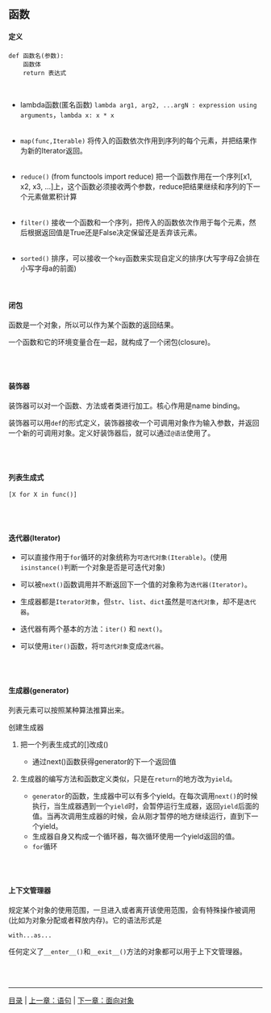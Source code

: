 ## 函数

#### 定义

```
def 函数名(参数):
    函数体
    return 表达式
```

<br>

* lambda函数(匿名函数) `lambda arg1, arg2, ...argN : expression using arguments`，`lambda x: x * x`
<br><br>

* `map(func,Iterable)` 将传入的函数依次作用到序列的每个元素，并把结果作为新的Iterator返回。
<br><br>

* `reduce()` (from functools import reduce) 把一个函数作用在一个序列[x1, x2, x3, ...]上，这个函数必须接收两个参数，reduce把结果继续和序列的下一个元素做累积计算
<br><br>

* `filter()` 接收一个函数和一个序列，把传入的函数依次作用于每个元素，然后根据返回值是True还是False决定保留还是丢弃该元素。
<br><br>

* `sorted()` 排序，可以接收一个`key`函数来实现自定义的排序(大写字母Z会排在小写字母a的前面)
<br><br><br>


#### 闭包

函数是一个对象，所以可以作为某个函数的返回结果。

一个函数和它的环境变量合在一起，就构成了一个闭包(closure)。

<br><br>


#### 装饰器

装饰器可以对一个函数、方法或者类进行加工。核心作用是name binding。

装饰器可以用`def`的形式定义，装饰器接收一个可调用对象作为输入参数，并返回一个新的可调用对象。定义好装饰器后，就可以通过`@语法`使用了。

<br><br>


#### 列表生成式

 `[X for X in func()]` 
 
 <br><br>


#### 迭代器(Iterator)

* 可以直接作用于`for`循环的对象统称为`可迭代对象(Iterable)`。(使用`isinstance()`判断一个对象是否是可迭代对象)

* 可以被`next()`函数调用并不断返回下一个值的对象称为`迭代器(Iterator)`。

* 生成器都是`Iterator对象`，但`str`、`list`、`dict`虽然是`可迭代对象`，却不是`迭代器`。

* 迭代器有两个基本的方法：`iter()` 和 `next()`。

* 可以使用`iter()`函数，将`可迭代对象`变成`迭代器`。

<br><br>


#### 生成器(generator)

列表元素可以按照某种算法推算出来。

创建生成器

1. 把一个列表生成式的[]改成()

    * 通过next()函数获得generator的下一个返回值
    
2. 生成器的编写方法和函数定义类似，只是在`return`的地方改为`yield`。

    * `generator`的函数，生成器中可以有多个yield。在每次调用`next()`的时候执行，当生成器遇到一个`yield`时，会暂停运行生成器，返回`yield`后面的值。当再次调用生成器的时候，会从刚才暂停的地方继续运行，直到下一个yield。
    * 生成器自身又构成一个循环器，每次循环使用一个yield返回的值。
    * `for`循环

<br><br>


#### 上下文管理器

规定某个对象的使用范围，一旦进入或者离开该使用范围，会有特殊操作被调用 (比如为对象分配或者释放内存)。它的语法形式是

`with...as...`

任何定义了`__enter__()`和`__exit__()`方法的对象都可以用于上下文管理器。

<br><br>

-----

[目录](https://github.com/ykqmain/Learning-Python-with-Git) | [上一章：语句](https://github.com/ykqmain/Learning-Python-with-Git/blob/master/text/2.md) | [下一章：面向对象](https://github.com/ykqmain/Learning-Python-with-Git/blob/master/text/4.md)
